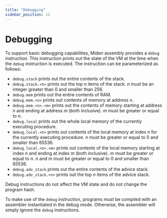 ```yaml
---
title: "Debugging"
sidebar_position: 11
---
```


# Debugging

To support basic debugging capabilities, Miden assembly provides a `debug` instruction. This instruction prints out the state of the VM at the time when the `debug` instruction is executed. The instruction can be parameterized as follows:

- `debug.stack` prints out the entire contents of the stack.
- `debug.stack.<n>` prints out the top $n$ items of the stack. $n$ must be an integer greater than $0$ and smaller than $256$.
- `debug.mem` prints out the entire contents of RAM.
- `debug.mem.<n>` prints out contents of memory at address $n$.
- `debug.mem.<n>.<m>` prints out the contents of memory starting at address $n$ and ending at address $m$ (both inclusive). $m$ must be greater or equal to $n$.
- `debug.local` prints out the whole local memory of the currently executing procedure.
- `debug.local.<n>` prints out contents of the local memory at index $n$ for the currently executing procedure. $n$ must be greater or equal to $0$ and smaller than $65536$.
- `debug.local.<n>.<m>` prints out contents of the local memory starting at index $n$ and ending at index $m$ (both inclusive). $m$ must be greater or equal to $n$. $n$ and $m$ must be greater or equal to $0$ and smaller than $65536$.
- `debug.adv_stack` prints out the entire contents of the advice stack.
- `debug.adv_stack.<n>` prints out the top $n$ items of the advice stack.

Debug instructions do not affect the VM state and do not change the program hash.

To make use of the `debug` instruction, programs must be compiled with an assembler instantiated in the debug mode. Otherwise, the assembler will simply ignore the `debug` instructions.
